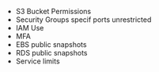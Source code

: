 - S3 Bucket Permissions
- Security Groups specif ports unrestricted
- IAM Use
- MFA
- EBS public snapshots
- RDS public snapshots
- Service limits